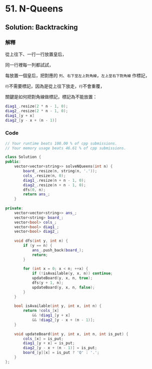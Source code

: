 # 51. N-Queens

## Solution: Backtracking

### 解釋

從上往下、一行一行放置皇后，

同一行裡每一列都試試，

每放置一個皇后，把對應的 ```列```、```右下至左上對角線```，```左上至右下對角線``` 作標記，

```行```不需要標記，因為是從上往下放走，```行```不會重覆，

關鍵是如何把對角線做標記，標記為不能放置：

```cpp
diag1_.resize(2 * n - 1, 0);
diag2_.resize(2 * n - 1, 0);
diag1_[y + x]
diag2_[y - x + (n - 1)]
```

### Code

```cpp
// Your runtime beats 100.00 % of cpp submissions.
// Your memory usage beats 46.61 % of cpp submissions.

class Solution {
public:
    vector<vector<string>> solveNQueens(int n) {
        board_.resize(n, string(n, '.'));
        cols_.resize(n, 0);
        diag1_.resize(n + n - 1, 0);
        diag2_.resize(n + n - 1, 0);
        dfs(0, n);
        return ans_;
    }
    
private:
    vector<vector<string>> ans_;
    vector<string> board_;
    vector<bool> cols_;
    vector<bool> diag1_;
    vector<bool> diag2_;
    
    void dfs(int y, int n) {
        if (y == n) {
            ans_.push_back(board_);
            return;
        }
        
        for (int x = 0; x < n; ++x) {
            if (!isAvailable(y, x, n)) continue;
            updateBoard(y, x, n, true);
            dfs(y + 1, n);
            updateBoard(y, x, n, false);
        }
    }
    
    bool isAvailable(int y, int x, int n) {
        return !cols_[x]
            && !diag1_[y + x]
            && !diag2_[y - x + (n - 1)];
    }
    
    void updateBoard(int y, int x, int n, int is_put) {
        cols_[x] = is_put;
        diag1_[y + x] = is_put;
        diag2_[y - x + (n - 1)] = is_put;
        board_[y][x] = is_put ? 'Q' : '.';
    }
};
```
